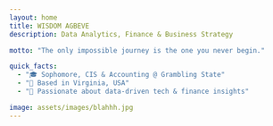 ```yaml
---
layout: home
title: WISDOM AGBEVE
description: Data Analytics, Finance & Business Strategy

motto: "The only impossible journey is the one you never begin."

quick_facts:
  - "🎓 Sophomore, CIS & Accounting @ Grambling State"
  - "📍 Based in Virginia, USA"
  - "🚀 Passionate about data-driven tech & finance insights"

image: assets/images/blahhh.jpg
---
```

